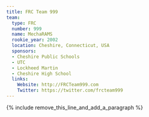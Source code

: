 ```yaml
---
title: FRC Team 999
team:
  type: FRC
  number: 999
  name: MechaRAMS
  rookie_year: 2002
  location: Cheshire, Connecticut, USA
  sponsors:
  - Cheshire Public Schools
  - UTC
  - Lockheed Martin
  - Cheshire High School
  links:
    Website: http://FRCTeam999.com
    Twitter: https://twitter.com/frcteam999
---
```


{% include remove_this_line_and_add_a_paragraph %}